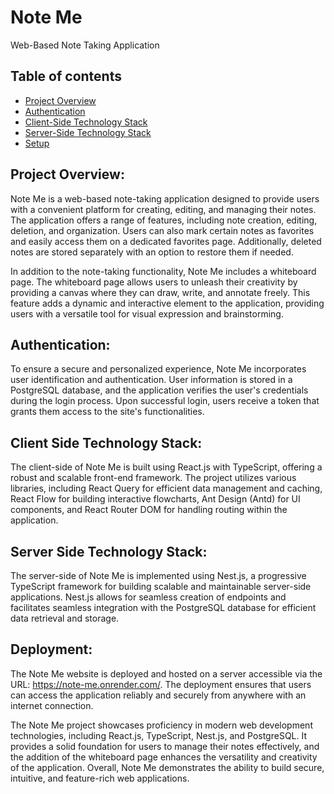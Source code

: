 # Note Me 
  Web-Based Note Taking Application


## Table of contents
* [Project Overview](#project-overview)
* [Authentication](#authentication)
* [Client-Side Technology Stack](#client-side-technology-stack)
* [Server-Side Technology Stack](#server-side-technology-stack)
* [Setup](#authentication)


## Project Overview:
Note Me is a web-based note-taking application designed to provide users with a convenient platform for creating, editing, and managing their notes. The application offers a range of features, including note creation, editing, deletion, and organization. Users can also mark certain notes as favorites and easily access them on a dedicated favorites page. Additionally, deleted notes are stored separately with an option to restore them if needed.

In addition to the note-taking functionality, Note Me includes a whiteboard page. The whiteboard page allows users to unleash their creativity by providing a canvas where they can draw, write, and annotate freely. This feature adds a dynamic and interactive element to the application, providing users with a versatile tool for visual expression and brainstorming.

## Authentication:
To ensure a secure and personalized experience, Note Me incorporates user identification and authentication. User information is stored in a PostgreSQL database, and the application verifies the user's credentials during the login process. Upon successful login, users receive a token that grants them access to the site's functionalities.

## Client Side Technology Stack:
The client-side of Note Me is built using React.js with TypeScript, offering a robust and scalable front-end framework. The project utilizes various libraries, including React Query for efficient data management and caching, React Flow for building interactive flowcharts, Ant Design (Antd) for UI components, and React Router DOM for handling routing within the application.

## Server Side Technology Stack:
The server-side of Note Me is implemented using Nest.js, a progressive TypeScript framework for building scalable and maintainable server-side applications. Nest.js allows for seamless creation of endpoints and facilitates seamless integration with the PostgreSQL database for efficient data retrieval and storage.

## Deployment:
The Note Me website is deployed and hosted on a server accessible via the URL: https://note-me.onrender.com/. The deployment ensures that users can access the application reliably and securely from anywhere with an internet connection.

The Note Me project showcases proficiency in modern web development technologies, including React.js, TypeScript, Nest.js, and PostgreSQL. It provides a solid foundation for users to manage their notes effectively, and the addition of the whiteboard page enhances the versatility and creativity of the application. Overall, Note Me demonstrates the ability to build secure, intuitive, and feature-rich web applications.
